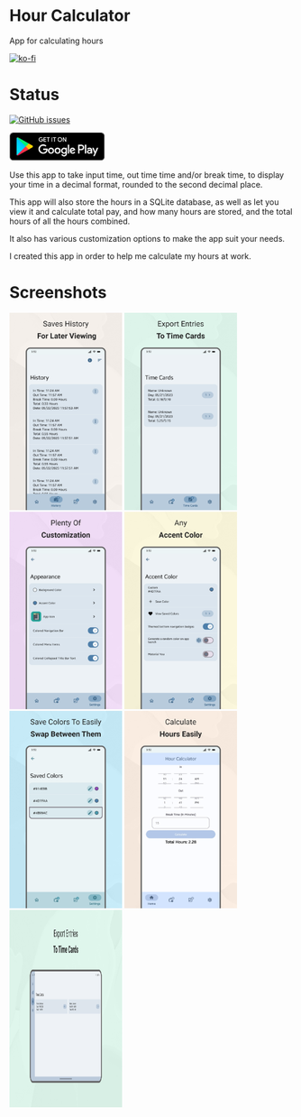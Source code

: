 # Hour Calculator
 App for calculating hours

[![ko-fi](https://ko-fi.com/img/githubbutton_sm.svg)](https://ko-fi.com/K3K64AQVM)

# Status
[![GitHub issues](https://img.shields.io/github/issues/corylowry12/HourCalculator2.0)](https://github.com/corylowry12/HourCalculator2.0/issues)

[<img src="resources/img/google-play-badge.png" height="50">](https://play.google.com/store/apps/details?id=com.cory.hourcalculator&hl=en_US&gl=US)

Use this app to take input time, out time time and/or break time, to display your time in a decimal format, rounded to the second decimal place.

This app will also store the hours in a SQLite database, as well as let you view it and calculate total pay, and how many hours are stored, and the total hours of all the hours combined.

It also has various customization options to make the app suit your needs. 

I created this app in order to help me calculate my hours at work.

# Screenshots
<p float="left">
<img src="/Screenshots/Android Phone 1.0.png" width="200" height="350"/>
<img src="/Screenshots/Android Phone 2.0.png" width="200" height="350"/>
<img src="/Screenshots/Android Phone 3.0.png" width="200" height="350"/>
<img src="/Screenshots/Android Phone 4.0.png" width="200" height="350"/>
<img src="/Screenshots/Android Phone 5.0.png" width="200" height="350"/>
<img src="/Screenshots/Android Phone 6.0.png" width="200" height="350"/>

<img src="/Screenshots/Android Tablet -1.png" width="200" height="350"/>
</p>